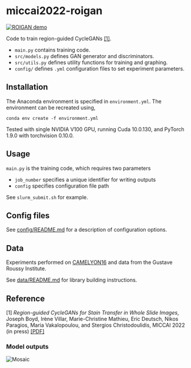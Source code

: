 # miccai2022-roigan

[![ROIGAN demo](https://colab.research.google.com/assets/colab-badge.svg)](https://colab.research.google.com/drive/1T5SR0eKNvdQBYjjmX-kvGLAkE0SlZH3J?usp=sharing)

Code to train region-guided CycleGANs [[1]](#Reference).

* ```main.py``` contains training code.
* ```src/models.py``` defines GAN generator and discriminators.
* ```src/utils.py``` defines utility functions for training and graphing.
* ```config/``` defines ```.yml``` configuration files to set experiment parameters. 

## Installation

The Anaconda environment is specified in ```environment.yml```. The environment can be recreated using,

```
conda env create -f environment.yml
```

Tested with single NVIDIA V100 GPU, running Cuda 10.0.130, and PyTorch 1.9.0 with torchvision 0.10.0.

## Usage

```main.py``` is the training code, which requires two parameters
* ```job_number``` specifies a unique identifier for writing outputs
* ```config``` specifies configuration file path

See ```slurm_submit.sh``` for example.

## Config files

See [config/README.md](config/README.md) for a description of configuration options.

## Data

Experiments performed on [CAMELYON16](https://camelyon16.grand-challenge.org/) and data from the Gustave Roussy Institute.

See [data/README.md](data/README.md) for library building instructions.

## Reference

[1] *Region-guided CycleGANs for Stain Transfer in Whole Slide Images*, Joseph Boyd, Irène Villar, Marie-Christine Mathieu, Eric Deutsch, Nikos Paragios, Maria Vakalopoulou, and Stergios Christodoulidis, MICCAI 2022 (in press) [[PDF]](https://arxiv.org/abs/2208.12847)

### Model outputs

![Mosaic](http://jcboyd.github.io/assets/miccai2022-cyclegan/prosaic_mosaic.png)
